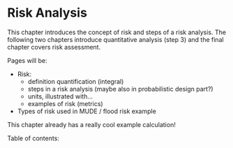 # Risk Analysis

This chapter introduces the concept of risk and steps of a risk analysis. The following two chapters introduce quantitative analysis (step 3) and the final chapter covers risk assessment.

Pages will be:
- Risk: 
  - definition quantification (integral)
  - steps in a risk analysis (maybe also in probabilistic design part?)
  - units, illustrated with...
  - examples of risk (metrics)
- Types of risk used in MUDE / flood risk example

This chapter already has a really cool example calculation!

Table of contents:

```{tableofcontents}
```